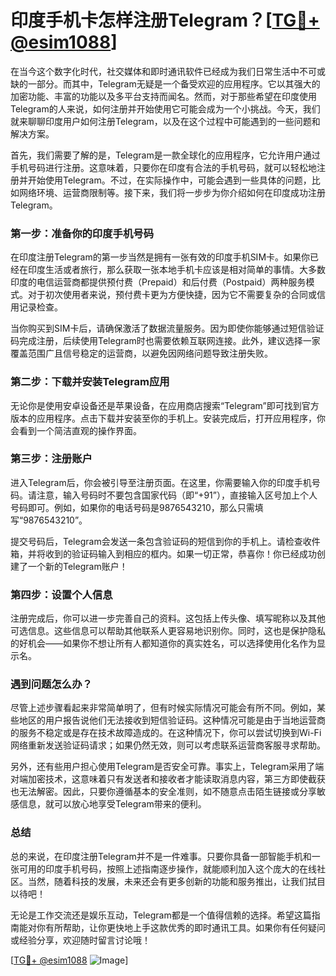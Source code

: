# 印度手机卡怎样注册Telegram？[[TG💪+ @esim1088](https://t.me/s/esim1088)]

在当今这个数字化时代，社交媒体和即时通讯软件已经成为我们日常生活中不可或缺的一部分。而其中，Telegram无疑是一个备受欢迎的应用程序。它以其强大的加密功能、丰富的功能以及多平台支持而闻名。然而，对于那些希望在印度使用Telegram的人来说，如何注册并开始使用它可能会成为一个小挑战。今天，我们就来聊聊印度用户如何注册Telegram，以及在这个过程中可能遇到的一些问题和解决方案。

首先，我们需要了解的是，Telegram是一款全球化的应用程序，它允许用户通过手机号码进行注册。这意味着，只要你在印度有合法的手机号码，就可以轻松地注册并开始使用Telegram。不过，在实际操作中，可能会遇到一些具体的问题，比如网络环境、运营商限制等。接下来，我们将一步步为你介绍如何在印度成功注册Telegram。

### 第一步：准备你的印度手机号码

在印度注册Telegram的第一步当然是拥有一张有效的印度手机SIM卡。如果你已经在印度生活或者旅行，那么获取一张本地手机卡应该是相对简单的事情。大多数印度的电信运营商都提供预付费（Prepaid）和后付费（Postpaid）两种服务模式。对于初次使用者来说，预付费卡更为方便快捷，因为它不需要复杂的合同或信用记录检查。

当你购买到SIM卡后，请确保激活了数据流量服务。因为即使你能够通过短信验证码完成注册，后续使用Telegram时也需要依赖互联网连接。此外，建议选择一家覆盖范围广且信号稳定的运营商，以避免因网络问题导致注册失败。

### 第二步：下载并安装Telegram应用

无论你是使用安卓设备还是苹果设备，在应用商店搜索“Telegram”即可找到官方版本的应用程序。点击下载并安装至你的手机上。安装完成后，打开应用程序，你会看到一个简洁直观的操作界面。

### 第三步：注册账户

进入Telegram后，你会被引导至注册页面。在这里，你需要输入你的印度手机号码。请注意，输入号码时不要包含国家代码（即“+91”），直接输入区号加上个人号码即可。例如，如果你的电话号码是9876543210，那么只需填写“9876543210”。

提交号码后，Telegram会发送一条包含验证码的短信到你的手机上。请检查收件箱，并将收到的验证码输入到相应的框内。如果一切正常，恭喜你！你已经成功创建了一个新的Telegram账户！

### 第四步：设置个人信息

注册完成后，你可以进一步完善自己的资料。这包括上传头像、填写昵称以及其他可选信息。这些信息可以帮助其他联系人更容易地识别你。同时，这也是保护隐私的好机会——如果你不想让所有人都知道你的真实姓名，可以选择使用化名作为显示名。

### 遇到问题怎么办？

尽管上述步骤看起来非常简单明了，但有时候实际情况可能会有所不同。例如，某些地区的用户报告说他们无法接收到短信验证码。这种情况可能是由于当地运营商的服务不稳定或是存在技术故障造成的。在这种情况下，你可以尝试切换到Wi-Fi网络重新发送验证码请求；如果仍然无效，则可以考虑联系运营商客服寻求帮助。

另外，还有些用户担心使用Telegram是否安全可靠。事实上，Telegram采用了端对端加密技术，这意味着只有发送者和接收者才能读取消息内容，第三方即使截获也无法解密。因此，只要你遵循基本的安全准则，如不随意点击陌生链接或分享敏感信息，就可以放心地享受Telegram带来的便利。

### 总结

总的来说，在印度注册Telegram并不是一件难事。只要你具备一部智能手机和一张可用的印度手机号码，按照上述指南逐步操作，就能顺利加入这个庞大的在线社区。当然，随着科技的发展，未来还会有更多创新的功能和服务推出，让我们拭目以待吧！

无论是工作交流还是娱乐互动，Telegram都是一个值得信赖的选择。希望这篇指南能对你有所帮助，让你更快地上手这款优秀的即时通讯工具。如果你有任何疑问或经验分享，欢迎随时留言讨论哦！

[[TG💪+ @esim1088](https://t.me/s/esim1088) ![Image](https://i.postimg.cc/4NQfJmqS/Snipaste-2025-05-13-00-14-12.png)]